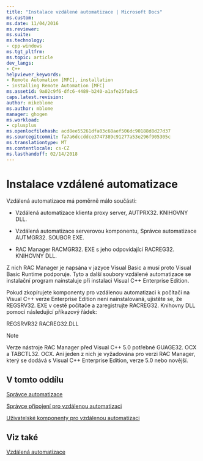```yaml
---
title: "Instalace vzdálené automatizace | Microsoft Docs"
ms.custom: 
ms.date: 11/04/2016
ms.reviewer: 
ms.suite: 
ms.technology:
- cpp-windows
ms.tgt_pltfrm: 
ms.topic: article
dev_langs:
- C++
helpviewer_keywords:
- Remote Automation [MFC], installation
- installing Remote Automation [MFC]
ms.assetid: 9a02c9f6-dfc6-4489-b240-a1afe25fa0c5
caps.latest.revision: 
author: mikeblome
ms.author: mblome
manager: ghogen
ms.workload:
- cplusplus
ms.openlocfilehash: acd8ee55261dfa03c68aef506dc90188d8d27d37
ms.sourcegitcommit: fa7a6dccddce3747389c91277a53e296f905305c
ms.translationtype: MT
ms.contentlocale: cs-CZ
ms.lasthandoff: 02/14/2018
---
```

# <a name="remote-automation-installation"></a>Instalace vzdálené automatizace
Vzdálená automatizace má poměrně málo součásti:  
  
-   Vzdálená automatizace klienta proxy server, AUTPRX32. KNIHOVNY DLL.  
  
-   Vzdálená automatizace serverovou komponentu, Správce automatizace AUTMGR32. SOUBOR EXE.  
  
-   RAC Manager RACMGR32. EXE s jeho odpovídající RACREG32. KNIHOVNY DLL.  
  
 Z nich RAC Manager je napsána v jazyce Visual Basic a musí proto Visual Basic Runtime podporuje. Tyto a další soubory vzdálené automatizace se instalační program nainstaluje při instalaci Visual C++ Enterprise Edition.  
  
 Pokud zkopírujete komponenty pro vzdálenou automatizaci k počítači na Visual C++ verze Enterprise Edition není nainstalovaná, ujistěte se, že REGSRV32. EXE v cestě počítače a zaregistrujte RACREG32. Knihovny DLL pomocí následující příkazový řádek:  
  
 REGSRVR32 RACREG32.DLL  
  
> [!NOTE]
>  Verze nástroje RAC Manager před Visual C++ 5.0 potřebné GUAGE32. OCX a TABCTL32. OCX. Ani jeden z nich je vyžadována pro verzi RAC Manager, který se dodává s Visual C++ Enterprise Edition, verze 5.0 nebo novější.  
  
## <a name="in-this-section"></a>V tomto oddílu  
 [Správce automatizace](../mfc/automation-manager-mfc.md)  
  
 [Správce připojení pro vzdálenou automatizaci](../mfc/remote-automation-connection-manager.md)  
  
 [Uživatelské komponenty pro vzdálenou automatizaci](../mfc/remote-automation-user-components.md)  
  
## <a name="see-also"></a>Viz také  
 [Vzdálená automatizace](../mfc/remote-automation.md)


